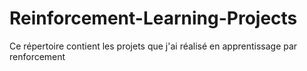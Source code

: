 # Reinforcement-Learning-Projects
Ce répertoire contient les projets que j'ai réalisé en apprentissage par renforcement

